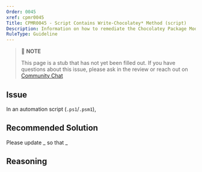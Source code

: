 ```yaml
---
Order: 0045
xref: cpmr0045
Title: CPMR0045 - Script Contains Write-Chocolatey* Method (script)
Description: Information on how to remediate the Chocolatey Package Moderation Rule 0045
RuleType: Guideline
---
```


<?! Include "../../../../../shared/package-validator-rule-guideline.txt" /?>

> :memo: **NOTE**
>
> This page is a stub that has not yet been filled out. If you have questions about this issue, please ask in the review or reach out on [Community Chat](https://ch0.co/community)

## Issue

In an automation script (`.ps1`/`.psm1`),

## Recommended Solution

Please update _ so that _

## Reasoning
